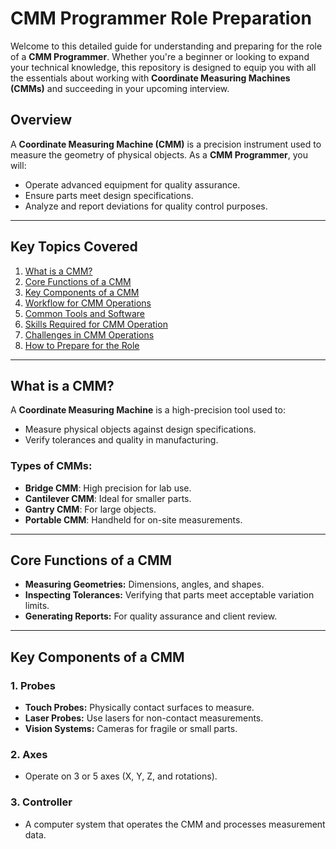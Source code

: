 # CMM Programmer Role Preparation

Welcome to this detailed guide for understanding and preparing for the role of a **CMM Programmer**. Whether you're a beginner or looking to expand your technical knowledge, this repository is designed to equip you with all the essentials about working with **Coordinate Measuring Machines (CMMs)** and succeeding in your upcoming interview.

## Overview
A **Coordinate Measuring Machine (CMM)** is a precision instrument used to measure the geometry of physical objects. As a **CMM Programmer**, you will:

- Operate advanced equipment for quality assurance.
- Ensure parts meet design specifications.
- Analyze and report deviations for quality control purposes.

---

## Key Topics Covered

1. [What is a CMM?](#what-is-a-cmm)
2. [Core Functions of a CMM](#core-functions-of-a-cmm)
3. [Key Components of a CMM](#key-components-of-a-cmm)
4. [Workflow for CMM Operations](#workflow-for-cmm-operations)
5. [Common Tools and Software](#common-tools-and-software)
6. [Skills Required for CMM Operation](#skills-required-for-cmm-operation)
7. [Challenges in CMM Operations](#challenges-in-cmm-operations)
8. [How to Prepare for the Role](#how-to-prepare-for-the-role)

---

## What is a CMM?
A **Coordinate Measuring Machine** is a high-precision tool used to:

- Measure physical objects against design specifications.
- Verify tolerances and quality in manufacturing.

### Types of CMMs:
- **Bridge CMM**: High precision for lab use.
- **Cantilever CMM**: Ideal for smaller parts.
- **Gantry CMM**: For large objects.
- **Portable CMM**: Handheld for on-site measurements.

---

## Core Functions of a CMM
- **Measuring Geometries:** Dimensions, angles, and shapes.
- **Inspecting Tolerances:** Verifying that parts meet acceptable variation limits.
- **Generating Reports:** For quality assurance and client review.

---

## Key Components of a CMM

### 1. **Probes**
- **Touch Probes:** Physically contact surfaces to measure.
- **Laser Probes:** Use lasers for non-contact measurements.
- **Vision Systems:** Cameras for fragile or small parts.

### 2. **Axes**
- Operate on 3 or 5 axes (X, Y, Z, and rotations).

### 3. **Controller**
- A computer system that operates the CMM and processes measurement data.

